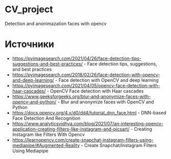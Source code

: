 # CV_project
Detection and anonimazation faces with opencv


# Источники

- https://pyimagesearch.com/2021/04/26/face-detection-tips-suggestions-and-best-practices/  - Face detection tips, suggestions, and best practices
- https://pyimagesearch.com/2018/02/26/face-detection-with-opencv-and-deep-learning/ - Face detection with OpenCV and deep learning
- https://pyimagesearch.com/2021/04/05/opencv-face-detection-with-haar-cascades/ - OpenCV Face detection with Haar cascades
- https://www.geeksforgeeks.org/blur-and-anonymize-faces-with-opencv-and-python/ - Blur and anonymize faces with OpenCV and Python
- https://docs.opencv.org/4.x/d0/dd4/tutorial_dnn_face.html - DNN-based Face Detection And Recognition
- https://www.analyticsvidhya.com/blog/2021/07/an-interesting-opencv-application-creating-filters-like-instagram-and-picsart/ - Creating Instagram like Filters With Opencv
- https://learnopencv.com/create-snapchat-instagram-filters-using-mediapipe/#Augmented-Reality - Create Snapchat/Instagram Filters Using Mediapipe
